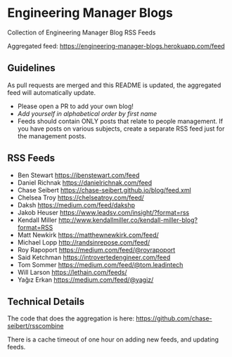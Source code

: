 # Engineering Manager Blogs

Collection of Engineering Manager Blog RSS Feeds

Aggregated feed: https://engineering-manager-blogs.herokuapp.com/feed

## Guidelines

As pull requests are merged and this README is updated, the aggregated feed will automatically update.

- Please open a PR to add your own blog!
- *Add yourself in alphabetical order by first name*
- Feeds should contain ONLY posts that relate to people management. If you have posts on various subjects, create a separate RSS feed just for the management posts.

## RSS Feeds

- Ben Stewart https://ibenstewart.com/feed
- Daniel Richnak https://danielrichnak.com/feed
- Chase Seibert https://chase-seibert.github.io/blog/feed.xml
- Chelsea Troy https://chelseatroy.com/feed/
- Daksh https://medium.com/feed/dakshp
- Jakob Heuser https://www.leadsv.com/insight/?format=rss
- Kendall Miller http://www.kendallmiller.co/kendall-miller-blog?format=RSS
- Matt Newkirk https://matthewnewkirk.com/feed/
- Michael Lopp http://randsinrepose.com/feed/
- Roy Rapoport https://medium.com/feed/@royrapoport
- Said Ketchman https://introvertedengineer.com/feed
- Tom Sommer https://medium.com/feed/@tom.leadintech
- Will Larson https://lethain.com/feeds/
- Yağız Erkan https://medium.com/feed/@yagiz/

## Technical Details

The code that does the aggregation is here: https://github.com/chase-seibert/rsscombine

There is a cache timeout of one hour on adding new feeds, and updating feeds.

